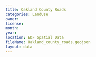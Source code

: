 ```yaml
---
title: Oakland County Roads
categories: LandUse
owner:
license:
month:
year: 
location: EDF Spatial Data
fileName: Oakland_county_roads.geojson
layout: data
---
```

